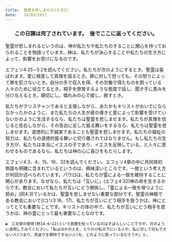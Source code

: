 ```yaml
---
title:  聖霊を悲しませる(その2)
date:   14/03/2017
---
```


### <center>この日課は完了されています。　後でここに返ってください。</center>

聖霊が悲しまれるというのは、神が私たちや私たちのすることに関心を持っておられることを物語っています。神は、私たちが決心することや私たちの生き方によって、影響をお受けになるのです。

エフェソ4:25∼5:2を読んでください。私たちが次のようにするとき、聖霊は喜ばれます。愛に根差して真理を語るとき。罪に対して怒っても、その怒りによって罪を犯さないとき。自分の手で収入を得、その労働で得たものを困っている人々のために役立てるとき。相手を啓発するような態度で話し、聞き手に恵みを分け与えるとき。親切にし、憐れみの心で接し、赦すとき。

私たちがクリスチャンであると主張しながら、あたかもキリストがおいでにならなかったかのように、また私たちの人生が彼の導きと愛によって影響を受けていないかのように生活するなら、私たちは聖霊を悲しませます。私たちが真理を信じると告白しながら、その告白に反した振る舞いをするなら、私たちは聖霊を悲しませます。道徳的に不誠実であることも聖霊を悲しませます。私たちの福祉の努力は、私たちの道徳的振る舞いと切り離されてはなりません。もし私たちの生き方が、私たちは本当にイエスの子であり、イエスを反映している、と人々に思わせるものであるなら、私たちは神の心に喜びをもたらします。

エフェソ4:3、4、15、16、32を読んでください。エフェソ4章の中に共同体的側面も明確に含まれているというのは、興味深いところです。一致という考え方が何回か述べられています。パウロは、私たちが霊による一致を維持することに関心があります。なぜなら、私たちは「互いに」(エフェ4:32)神の命を生きるからです。教会において私たちが互いにどう関係し、「霊による一致を保つように努め」(同4:3)ているかは、聖霊を悲しませない重要な部分です。聖霊の神殿である教会において(Iコリ3:16、17)、私たちが互いにどう相手を扱うかは、神にとってとても重要なことです。キリストの体の中で、私たちが互いにどう相手を思うかは、神の霊にとって最も重要なことなのです。

`◆　三天使の使命(黙14:6~12)という真理を知っているのはすばらしいことですが、次のように自問してみてください。「私はほかの人を、とりわけ私の下にいる人や、私に対して何もできない人(つまり、見返りを期待できない人)を、どのように扱っているだろうか」と。`
